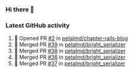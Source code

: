 ### Hi there 👋


### Latest GitHub activity
<!--START_SECTION:activity-->
1. 💪 Opened PR [#2](https://github.com/petalmd/chapter-rails-blog/pull/2) in [petalmd/chapter-rails-blog](https://github.com/petalmd/chapter-rails-blog)
2. 🎉 Merged PR [#39](https://github.com/petalmd/bright_serializer/pull/39) in [petalmd/bright_serializer](https://github.com/petalmd/bright_serializer)
3. 🎉 Merged PR [#38](https://github.com/petalmd/bright_serializer/pull/38) in [petalmd/bright_serializer](https://github.com/petalmd/bright_serializer)
4. 🎉 Merged PR [#36](https://github.com/petalmd/bright_serializer/pull/36) in [petalmd/bright_serializer](https://github.com/petalmd/bright_serializer)
5. 🎉 Merged PR [#37](https://github.com/petalmd/bright_serializer/pull/37) in [petalmd/bright_serializer](https://github.com/petalmd/bright_serializer)
<!--END_SECTION:activity-->

<!--
**Bhacaz/bhacaz** is a ✨ _special_ ✨ repository because its `README.md` (this file) appears on your GitHub profile.

Here are some ideas to get you started:

- 🔭 I’m currently working on ...
- 🌱 I’m currently learning ...
- 👯 I’m looking to collaborate on ...
- 🤔 I’m looking for help with ...
- 💬 Ask me about ...
- 📫 How to reach me: ...
- 😄 Pronouns: ...
- ⚡ Fun fact: ...
-->
